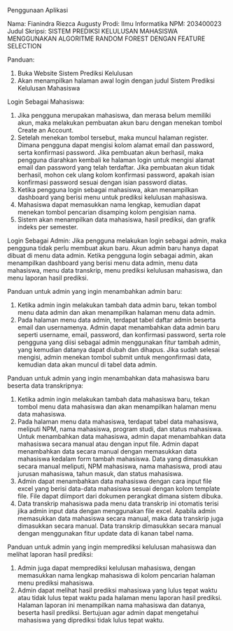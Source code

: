 Penggunaan Aplikasi

Nama: Fianindra Riezca Augusty
Prodi: Ilmu Informatika
NPM: 203400023
Judul Skripsi: SISTEM PREDIKSI KELULUSAN MAHASISWA MENGGUNAKAN ALGORITME RANDOM FOREST DENGAN FEATURE SELECTION

Panduan:
1.	Buka Website Sistem Prediksi Kelulusan
2.	Akan menampilkan halaman awal login dengan judul Sistem Prediksi Kelulusan Mahasiswa
 
Login Sebagai Mahasiswa:
1.	Jika pengguna merupakan mahasiswa, dan merasa belum memiliki akun, maka melakukan pembuatan akun baru dengan menekan tombol Create an Account.
2.	Setelah menekan tombol tersebut, maka muncul halaman register. Dimana pengguna dapat mengisi kolom alamat email dan password, serta konfirmasi password. Jika pembuatan akun berhasil, maka pengguna diarahkan kembali ke halaman login untuk mengisi alamat email dan password yang telah terdaftar. Jika pembuatan akun tidak berhasil, mohon cek ulang kolom konfirmasi password, apakah isian konfirmasi password sesuai dengan isian password diatas. 
3.	Ketika pengguna login sebagai mahasiswa, akan menampilkan dashboard yang berisi menu untuk prediksi kelulusan mahasiswa.
4.	Mahasiswa dapat memasukkan nama lengkap, kemudian dapat menekan tombol pencarian disamping kolom pengisian nama. 
5.	Sistem akan menampilkan data mahasiswa, hasil prediksi, dan grafik indeks per semester.
 
Login Sebagai Admin:
Jika pengguna melakukan login sebagai admin, maka pengguna tidak perlu membuat akun baru. Akun admin baru hanya dapat dibuat di menu data admin. Ketika pengguna login sebagai admin, akan menampilkan dashboard yang berisi menu data admin, menu data mahasiswa, menu data transkrip, menu prediksi kelulusan mahasiswa, dan menu laporan hasil prediksi.
 
Panduan untuk admin yang ingin menambahkan admin baru:
1.	Ketika admin ingin melakukan tambah data admin baru, tekan tombol menu data admin dan akan menampilkan halaman menu data admin.
2.	Pada halaman menu data admin, terdapat tabel daftar admin beserta email dan usernamenya. Admin dapat menambahkan data admin baru seperti username, email, password, dan konfirmasi password, serta role pengguna yang diisi sebagai admin menggunakan fitur tambah admin, yang kemudian datanya dapat diubah dan dihapus. Jika sudah selesai mengisi, admin menekan tombol submit untuk mengonfirmasi data, kemudian data akan muncul di tabel data admin. 

Panduan untuk admin yang ingin menambahkan data mahasiswa baru beserta data transkripnya:
1.	Ketika admin ingin melakukan tambah data mahasiswa baru, tekan tombol menu data mahasiswa dan akan menampilkan halaman menu data mahasiswa.
2.	Pada halaman menu data mahasiswa, terdapat tabel data mahasiswa, meliputi NPM, nama mahasiswa, program studi, dan status mahasiswa. Untuk menambahkan data mahasiswa, admin dapat menambahkan data mahasiswa secara manual atau dengan input file. Admin dapat menambahkan data secara manual dengan memasukkan data mahasiswa kedalam form tambah mahasiswa. Data yang dimasukkan secara manual meliputi, NPM mahasiswa, nama mahasiswa, prodi atau jurusan mahasiswa, tahun masuk, dan status mahasiswa.
3.	Admin dapat menambahkan data mahasiswa dengan cara input file excel yang berisi data-data mahasiswa sesuai dengan kolom template file. File dapat diimport dari dokumen perangkat dimana sistem dibuka. 
4.	Data transkrip mahasiswa pada menu data transkrip ini otomatis terisi jika admin input data dengan menggunakan file excel. Apabila admin memasukkan data mahasiswa secara manual, maka data transkrip juga dimasukkan secara manual. Data transkrip dimasukkan secara manual dengan menggunakan fitur update data di kanan tabel nama.
 
Panduan untuk admin yang ingin memprediksi kelulusan mahasiswa dan melihat laporan hasil prediksi:
1.	Admin juga dapat memprediksi kelulusan mahasiswa, dengan memasukkan nama lengkap mahasiswa di kolom pencarian halaman menu prediksi mahasiswa.
2.	Admin dapat melihat hasil prediksi mahasiswa yang lulus tepat waktu atau tidak lulus tepat waktu pada halaman menu laporan hasil prediksi. Halaman laporan ini menampilkan nama mahasiswa dan datanya, beserta hasil prediksi. Bertujuan agar admin dapat mengetahui mahasiswa yang diprediksi tidak lulus tepat waktu.
